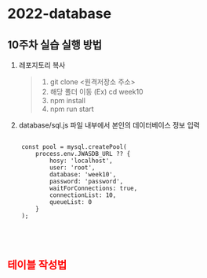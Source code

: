 # 2022-database

## 10주차 실습 실행 방법
1. 레포지토리 복사
    > 1. git clone <원격저장소 주소>
    > 2. 해당 폴더 이동 (Ex) cd week10
    > 3. npm install
    > 3. npm run start

2. database/sql.js 파일 내부에서 본인의 데이터베이스 정보 입력
<pre>
<code>
    const pool = mysql.createPool(
        process.env.JWASDB_URL ?? {
            hosy: 'localhost',
            user: 'root',
            database: 'week10',
            password: 'password',
            waitForConnections: true,
            connectionList: 10,
            queueList: 0
        }
    );
</code>
</pre>

<br>

## <span style="color:red">**테이블 작성법**</span>